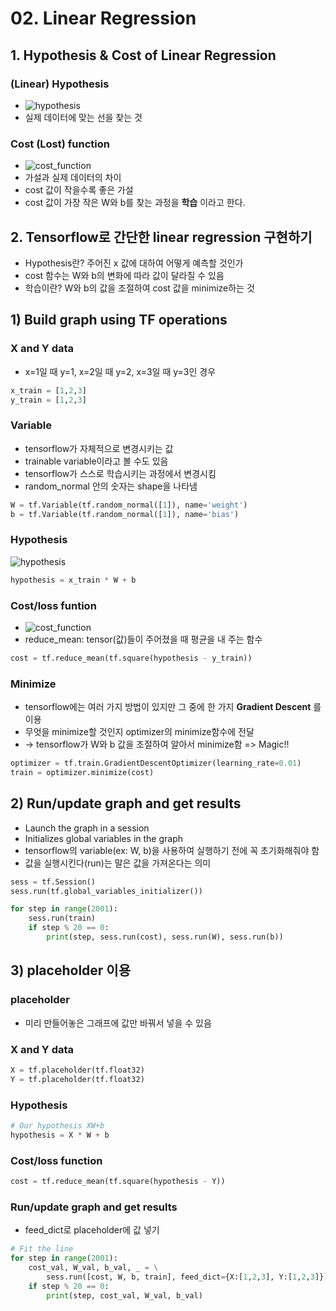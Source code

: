# 02. Linear Regression

## 1. Hypothesis & Cost of Linear Regression
### (Linear) Hypothesis  
- <img src="https://latex.codecogs.com/svg.latex?\;H(x)=W(x)+b" title="hypothesis" />
- 실제 데이터에 맞는 선을 찾는 것

### Cost (Lost) function
- <img src="https://latex.codecogs.com/svg.latex?\;cost(W,b)=\frac{1}{m}\sum_{i=1}^{m}(H(x^{(i)})-y^{(i)})^2" title="cost_function" />
- 가설과 실제 데이터의 차이
- cost 값이 작을수록 좋은 가설
- cost 값이 가장 작은 W와 b를 찾는 과정을 __학습__ 이라고 한다.

## 2. Tensorflow로 간단한 linear regression 구현하기
- Hypothesis란? 주어진 x 값에 대하여 어떻게 예측할 것인가
- cost 함수는 W와 b의 변화에 따라 값이 달라질 수 있음
- 학습이란? W와 b의 값을 조절하여 cost 값을 minimize하는 것

## 1) Build graph using TF operations
### X and Y data
- x=1일 때 y=1, x=2일 때 y=2, x=3일 때 y=3인 경우

```python
x_train = [1,2,3]
y_train = [1,2,3]
```
### Variable
- tensorflow가 자체적으로 변경시키는 값
- trainable variable이라고 볼 수도 있음
- tensorflow가 스스로 학습시키는 과정에서 변경시킴
- random_normal 안의 숫자는 shape을 나타냄

```python
W = tf.Variable(tf.random_normal([1]), name='weight')
b = tf.Variable(tf.random_normal([1]), name='bias')
```
### Hypothesis
<img src="https://latex.codecogs.com/svg.latex?\;H(x)=W(x)+b" title="hypothesis"/>

```python
hypothesis = x_train * W + b
```
### Cost/loss funtion
- <img src="https://latex.codecogs.com/svg.latex?\;cost(W,b)=\frac{1}{m}\sum_{i=1}^{m}(H(x^{(i)})-y^{(i)})^2" title="cost_function" />
- reduce_mean: tensor(값)들이 주어졌을 때 평균을 내 주는 함수
```python
cost = tf.reduce_mean(tf.square(hypothesis - y_train))
```
### Minimize
- tensorflow에는 여러 가지 방법이 있지만 그 중에 한 가지 __Gradient Descent__ 를 이용
- 무엇을 minimize할 것인지 optimizer의 minimize함수에 전달
- -> tensorflow가 W와 b 값을 조절하여 알아서 minimize함 => Magic!!
```python
optimizer = tf.train.GradientDescentOptimizer(learning_rate=0.01)
train = optimizer.minimize(cost)
```

## 2) Run/update graph and get results
- Launch the graph in a session
- Initializes global variables in the graph
- tensorflow의 variable(ex: W, b)을 사용하여 실행하기 전에 꼭 초기화해줘야 함
- 값을 실행시킨다(run)는 말은 값을 가져온다는 의미

```python
sess = tf.Session()
sess.run(tf.global_variables_initializer())

for step in range(2001):
    sess.run(train)
    if step % 20 == 0:
        print(step, sess.run(cost), sess.run(W), sess.run(b))
```

## 3) placeholder 이용
### placeholder
- 미리 만들어놓은 그래프에 값만 바꿔서 넣을 수 있음

### X and Y data
```python
X = tf.placeholder(tf.float32)
Y = tf.placeholder(tf.float32)
```
### Hypothesis
```python
# Our hypothesis XW+b
hypothesis = X * W + b
```
### Cost/loss function
```python
cost = tf.reduce_mean(tf.square(hypothesis - Y))
```
### Run/update graph and get results
- feed_dict로 placeholder에 값 넣기
```python
# Fit the line
for step in range(2001):
    cost_val, W_val, b_val, _ = \
        sess.run([cost, W, b, train], feed_dict={X:[1,2,3], Y:[1,2,3]})
    if step % 20 == 0:
        print(step, cost_val, W_val, b_val)
```